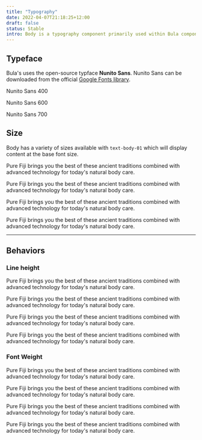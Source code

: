 ```yaml
---
title: "Typography"
date: 2022-04-07T21:18:25+12:00
draft: false
status: Stable
intro: Body is a typography component primarily used within Bula components and for blocks of text.
---
```


## Typeface

<p>Bula's uses the open-source typface <strong>Nunito Sans</strong>. Nunito Sans can be downloaded from the official <a href="https://fonts.google.com/specimen/Nunito+Sans">Google Fonts library</a>.</p>

<div class="doc-example">
	<p class="font-normal">Nunito Sans 400</p>
	<p class="font-semibold">Nunito Sans 600</p>
	<p class="font-bold">Nunito Sans 700</p>
</div>

## Size

Body has a variety of sizes available with <code>text-body-01</code> which will display content at the base font size.

<div class="doc-example">
	<p class="text-body-01">Pure Fiji brings you the best of these ancient traditions combined with advanced technology for today's natural body care.</p>
	<p class="text-body-02">Pure Fiji brings you the best of these ancient traditions combined with advanced technology for today's natural body care.</p>
	<p class="text-body-03">Pure Fiji brings you the best of these ancient traditions combined with advanced technology for today's natural body care.</p>
	<p class="text-body-04">Pure Fiji brings you the best of these ancient traditions combined with advanced technology for today's natural body care.</p>
</div>

<script type="text/plain" class="language-markup">
	<p class="text-body-01">Pure Fiji brings you the best of these ancient traditions combined with advanced technology for today's natural body care.</p>
	<p class="text-body-02">Pure Fiji brings you the best of these ancient traditions combined with advanced technology for today's natural body care.</p>
	<p class="text-body-03">Pure Fiji brings you the best of these ancient traditions combined with advanced technology for today's natural body care.</p>
	<p class="text-body-04">Pure Fiji brings you the best of these ancient traditions combined with advanced technology for today's natural body care.</p>
</script>

<hr>

## Behaviors

### Line height

<div class="doc-example">
	<p class="lh-1">Pure Fiji brings you the best of these ancient traditions combined with advanced technology for today's natural body care.</p>
	<p class="lh-sm">Pure Fiji brings you the best of these ancient traditions combined with advanced technology for today's natural body care.</p>
	<p class="lh-normal">Pure Fiji brings you the best of these ancient traditions combined with advanced technology for today's natural body care.</p>
	<p class="lh-md">Pure Fiji brings you the best of these ancient traditions combined with advanced technology for today's natural body care.</p>
</div>

<script type="text/plain" class="language-markup">
	<p class="text-body-01">Pure Fiji brings you the best of these ancient traditions combined with advanced technology for today's natural body care.</p>
	<p class="text-body-02">Pure Fiji brings you the best of these ancient traditions combined with advanced technology for today's natural body care.</p>
	<p class="text-body-03">Pure Fiji brings you the best of these ancient traditions combined with advanced technology for today's natural body care.</p>
	<p class="text-body-04">Pure Fiji brings you the best of these ancient traditions combined with advanced technology for today's natural body care.</p>
</script>

### Font Weight

<div class="doc-example">
	<p class="lh-1">Pure Fiji brings you the best of these ancient traditions combined with advanced technology for today's natural body care.</p>
	<p class="lh-sm">Pure Fiji brings you the best of these ancient traditions combined with advanced technology for today's natural body care.</p>
	<p class="lh-normal">Pure Fiji brings you the best of these ancient traditions combined with advanced technology for today's natural body care.</p>
	<p class="lh-md">Pure Fiji brings you the best of these ancient traditions combined with advanced technology for today's natural body care.</p>
</div>

<script type="text/plain" class="language-markup">
	<p class="text-body-01">Pure Fiji brings you the best of these ancient traditions combined with advanced technology for today's natural body care.</p>
	<p class="text-body-02">Pure Fiji brings you the best of these ancient traditions combined with advanced technology for today's natural body care.</p>
	<p class="text-body-03">Pure Fiji brings you the best of these ancient traditions combined with advanced technology for today's natural body care.</p>
	<p class="text-body-04">Pure Fiji brings you the best of these ancient traditions combined with advanced technology for today's natural body care.</p>
</script>
